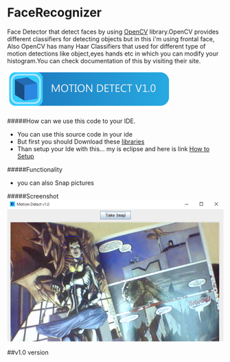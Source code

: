 # FaceRecognizer
Face Detector that detect faces by using <a href="http://opencv.org/" target="_blank">OpenCV</a> library.OpenCV provides different classifiers for detecting objects but in this i'm using frontal face, Also OpenCV has many Haar Classifiers that used for different type of motion detections like object,eyes hands etc in which you can modify your histogram.You can check documentation of this by visiting their site.

![image1](/res/sc0.png)

#####How can we use this code to your IDE.
* You can use this source code in your ide
* But first you should Download these <a href="http://opencv.org/downloads.html" target="_blank">libraries</a>
* Than setup your Ide with this... my is eclipse and here is link <a href="http://docs.opencv.org/2.4/doc/tutorials/introduction/java_eclipse/java_eclipse.html" target="_blank">How to Setup</a> 

#####Functionality
* you can also Snap pictures

#####Screenshot
![image2](/res/sc1.png)

##v1.0
version
